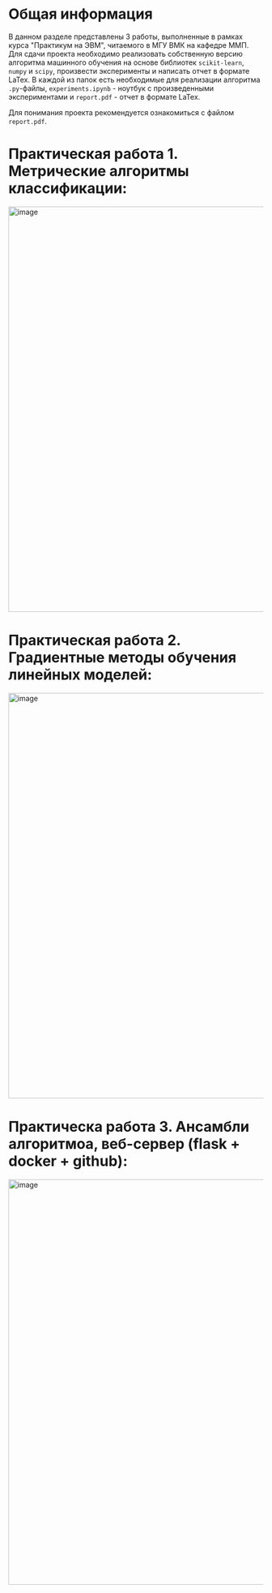 # Общая информация

В данном разделе представлены 3 работы, выполненные в рамках курса "Практикум на ЭВМ", читаемого в МГУ ВМК на кафедре ММП. Для сдачи проекта необходимо реализовать собственную версию алгоритма машинного обучения на основе библиотек `scikit-learn`, `numpy` и `scipy`, произвести эксперименты и написать отчет в формате LaTex. В каждой из папок есть необходимые для реализации алгоритма `.py`-файлы, `experiments.ipynb` - ноутбук с произведенными экспериментами и `report.pdf` - отчет в формате LaTex.

Для понимания проекта рекомендуется ознакомиться с файлом `report.pdf`.

# Практическая работа 1. Метрические алгоритмы классификации:

<img width="800" alt="image" src="https://github.com/BoogieQQ/ml-portfolio/assets/86532704/0966f0e4-7a95-4827-948f-ff070a3bd075">

# Практическая работа 2. Градиентные методы обучения линейных моделей:

<img width="800" alt="image" src="https://github.com/BoogieQQ/ml-portfolio/assets/86532704/1ecedb42-c166-4124-9311-fda294a4df97">

# Практическа работа 3. Ансамбли алгоритмоа, веб-сервер (flask + docker + github):

<img width="800" alt="image" src="https://github.com/BoogieQQ/ml-portfolio/assets/86532704/e83b2f48-7656-415f-862a-7721359bc809">
